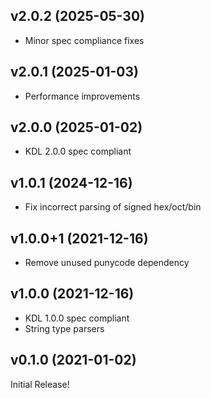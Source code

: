 ## v2.0.2 (2025-05-30)

- Minor spec compliance fixes

## v2.0.1 (2025-01-03)

- Performance improvements

## v2.0.0 (2025-01-02)

- KDL 2.0.0 spec compliant

## v1.0.1 (2024-12-16)

- Fix incorrect parsing of signed hex/oct/bin

## v1.0.0+1 (2021-12-16)

- Remove unused punycode dependency

## v1.0.0 (2021-12-16)

- KDL 1.0.0 spec compliant
- String type parsers

## v0.1.0 (2021-01-02)

Initial Release!
